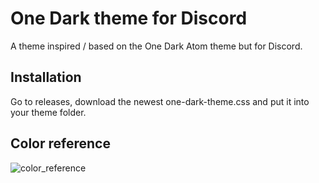 # One Dark theme for Discord

A theme inspired / based on the One Dark Atom theme but for Discord.

## Installation

Go to releases, download the newest one-dark-theme.css and put it into your theme folder.

## Color reference

![color_reference](https://user-images.githubusercontent.com/62436912/199061488-33d15f72-1065-4a38-bb79-c8571dbe3669.png)

